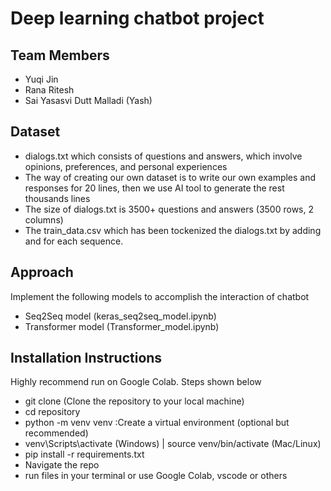 # Deep learning chatbot project
## Team Members
* Yuqi Jin
* Rana Ritesh
* Sai Yasasvi Dutt Malladi (Yash)
## Dataset
* dialogs.txt which consists of questions and answers, which involve opinions, preferences, and personal experiences 
* The way of creating our own dataset is to write our own examples and responses for 20 lines, then we use AI tool to generate the rest thousands lines
* The size of dialogs.txt is 3500+ questions and answers (3500 rows, 2 columns)
* The train_data.csv which has been tockenized the dialogs.txt by adding <eos> and <sos> for each sequence. 
## Approach
Implement the following models to accomplish the interaction of chatbot
* Seq2Seq model (keras_seq2seq_model.ipynb)
* Transformer model (Transformer_model.ipynb)

## Installation Instructions
Highly recommend run on Google Colab.
Steps shown below 
* git clone (Clone the repository to your local machine)
* cd repository
* python -m venv venv :Create a virtual environment (optional but recommended)
* venv\Scripts\activate (Windows) | source venv/bin/activate (Mac/Linux)
* pip install -r requirements.txt
* Navigate the repo
* run files in your terminal or use Google Colab, vscode or others 






